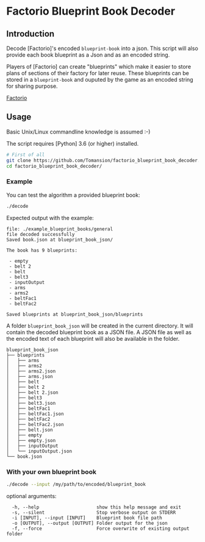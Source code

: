 Factorio Blueprint Book Decoder
==========================

## Introduction

Decode [Factorio]'s encoded `blueprint-book` into a json.
This script will also provide each book blueprint as a Json and as an encoded string.

Players of [Factorio] can create "blueprints" which make it easier to store
plans of sections of their factory for later reuse. These blueprints can be
stored in a `blueprint-book` and ouputed by the game as an encoded string for sharing purpose.

[Factorio](https://factorio.com/)

## Usage

Basic Unix/Linux commandline knowledge is assumed :-)

The script requires [Python] 3.6 (or higher) installed.

```bash
# First of all
git clone https://github.com/Tomansion/factorio_blueprint_book_decoder.git
cd factorio_blueprint_book_decoder/
```

### Example

You can test the algorithm a provided blueprint book:

```bash
./decode
```

Expected output with the example:

```
file: ./example_blueprint_books/general
file decoded successfully
Saved book.json at blueprint_book_json/

The book has 9 blueprints:

 - empty
 - belt 2
 - belt
 - belt3
 - inputOutput
 - arms
 - arms2
 - beltFac1
 - beltFac2

Saved blueprints at blueprint_book_json/blueprints
```

A folder `blueprint_book_json` will be created in the current directory.
It will contain the decoded blueprint book as a JSON file.
A JSON file as well as the encoded text of each blueprint will also be available in the folder.

```
blueprint_book_json
├── blueprints
│   ├── arms
│   ├── arms2
│   ├── arms2.json
│   ├── arms.json
│   ├── belt
│   ├── belt 2
│   ├── belt 2.json
│   ├── belt3
│   ├── belt3.json
│   ├── beltFac1
│   ├── beltFac1.json
│   ├── beltFac2
│   ├── beltFac2.json
│   ├── belt.json
│   ├── empty
│   ├── empty.json
│   ├── inputOutput
│   └── inputOutput.json
└── book.json
```

### With your own blueprint book

```bash
./decode --input /my/path/to/encoded/blueprint_book
```

optional arguments:
```
  -h, --help                     show this help message and exit
  -s, --silent                   Stop verbose output on STDERR
  -i [INPUT], --input [INPUT]    Blueprint book file path
  -o [OUTPUT], --output [OUTPUT] Folder output for the json
  -f, --force                    Force overwrite of existing output folder
```
